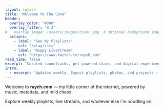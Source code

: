 ```yaml
---
layout: splash
title: "Welcome to The Cove"
header:
  overlay_color: "#000"
  overlay_filter: "0.3"
#   overlay_image: /assets/images/cover.jpg  # optional background image
  actions:
    - label: "See My Playlists"
      url: "/playlists"
    - label: "Guppy Livestream"
      url: "https://www.twitch.tv/raych_com"
read_time: false
excerpt: "Curated soundtracks, pet-powered chaos, and digital experiments by Raych 🐢"
intro: 
  - excerpt: 'Updates weekly. Expect playlists, photos, and projects — all from a data wrangler with a fish tank.'
---
```


Welcome to **raych.com** — my little corner of the internet, powered by music, metadata, and mild chaos.  

Explore weekly playlists, live streams, and whatever else I'm noodling on.